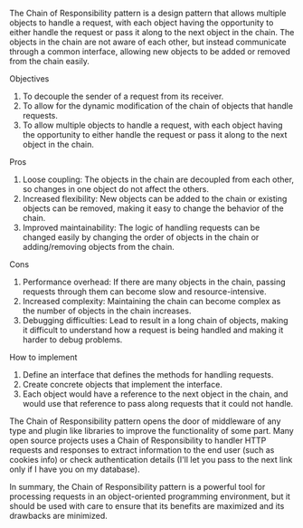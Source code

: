 The Chain of Responsibility pattern is a design pattern that allows multiple objects to handle a request, with each object having the opportunity to
either handle the request or pass it along to the next object in the chain. The objects in the chain are not aware of each other, but instead
communicate through a common interface, allowing new objects to be added or removed from the chain easily.

Objectives

1. To decouple the sender of a request from its receiver.
2. To allow for the dynamic modification of the chain of objects that handle requests.
3. To allow multiple objects to handle a request, with each object having the opportunity to either handle the request or pass it along to the next
   object in the chain.

Pros

1. Loose coupling: The objects in the chain are decoupled from each other, so changes in one object do not affect the others.
2. Increased flexibility: New objects can be added to the chain or existing objects can be removed, making it easy to change the behavior of the chain.
3. Improved maintainability: The logic of handling requests can be changed easily by changing the order of objects in the chain or adding/removing
   objects from the chain.

Cons

1. Performance overhead: If there are many objects in the chain, passing requests through them can become slow and resource-intensive.
2. Increased complexity: Maintaining the chain can become complex as the number of objects in the chain increases.
3. Debugging difficulties: Lead to result in a long chain of objects, making it difficult to understand how a request is being handled and making it
   harder to debug problems.

How to implement

1. Define an interface that defines the methods for handling requests.
2. Create concrete objects that implement the interface.
3. Each object would have a reference to the next object in the chain, and would use that reference to pass along requests that it could not handle.

The Chain of Responsibility pattern opens the door of middleware of any type and plugin like libraries to improve the functionality of some part. Many
open source projects uses a Chain of Responsibility to handler HTTP requests and responses to extract information to the end user (such as cookies info)
or check authentication details (I'll let you pass to the next link only if I have you on my database).

In summary, the Chain of Responsibility pattern is a powerful tool for processing requests in an object-oriented programming environment, but it should
be used with care to ensure that its benefits are maximized and its drawbacks are minimized.

